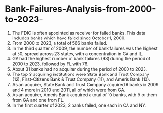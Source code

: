 # Bank-Failures-Analysis-from-2000-to-2023-

1. The FDIC is often appointed as receiver for failed banks. This data includes banks which have failed since October 1, 2000.
2. From 2000 to 2023, a total of 566 banks failed.
3. In the third quarter of 2009, the number of bank failures was the highest at 50, spread across 23 states, with a concentration in GA and IL.
4. GA had the highest number of bank failures (93) during the period of 2000 to 2023, followed by FL with 76.
5. About 31 banks had no acquirer during the period of 2000 to 2023.
6. The top 3 acquiring institutions were State Bank and Trust Company (12), First-Citizens Bank & Trust Company (11), and Ameris Bank (10).
7. As an acquirer, State Bank and Trust Company acquired 6 banks in 2009 and 4 more in 2010 and 2011, all of which were from GA.
8. As an acquirer, Ameris Bank acquired a total of 10 banks, with 9 of them from GA and one from FL.
9. In the first quarter of 2023, 2 banks failed, one each in CA and NY.
